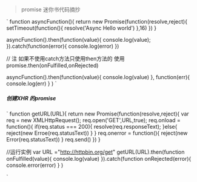 >promise 迷你书代码摘抄

`
function asyncFunction(){
    return new Promise(function(resolve,reject){
        setTimeout(function(){
            resolve('Async Hello world')
        },16)
    })
}

asyncFunction().then(function(value){
    console.log(value);
}).catch(function(error){
    console.log(error)
})

// 注 如果不使用catch方法只使用then方法的   使用 promise.then(onFulfilled,onRejected)

asyncFunction().then(function(value){
    console.log(value)
}, function(err){
    console.log(err)
}
)
`


##### 创建XHR 的promise

`
 function getURL(URL){
     return new Promise(function(resolve,reject){
         var req = new XMLHttpRequest();
         req.open('GET',URL,true);
         req.onload = function(){
             if(req.status === 200){
                 resolve(req.responseText);
             }else{
                 reject(new Erroe(req.statusText))
             }
         }
         req.onerror = function(){
             reject(new Error(req.statusText))
         }
         req.send()
     })
 }

 //运行实例
 var  URL ="http://httpbin.org/get"
 getURL(URL).then(function onFulfilled(value){
     console.log(value)
 }).catch(function onRejected(error){
     console.error(error)
 }
 )

`

